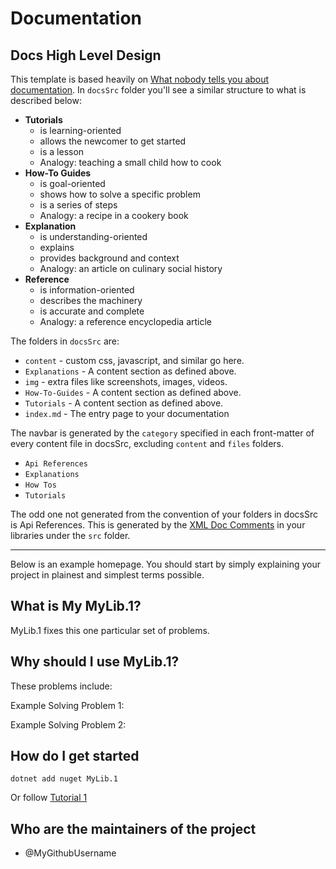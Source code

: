# Documentation


## Docs High Level Design

This template is based heavily on [What nobody tells you about documentation](https://www.divio.com/blog/documentation/). In `docsSrc` folder you'll see a similar structure to what is described below:

- **Tutorials**
  - is learning-oriented
  - allows the newcomer to get started
  - is a lesson
  - Analogy: teaching a small child how to cook
- **How-To Guides**
  - is goal-oriented
  - shows how to solve a specific problem
  - is a series of steps
  - Analogy: a recipe in a cookery book
- **Explanation**
  - is understanding-oriented
  - explains
  - provides background and context
  - Analogy: an article on culinary social history
- **Reference**
  - is information-oriented
  - describes the machinery
  - is accurate and complete
  - Analogy: a reference encyclopedia article


The folders in `docsSrc` are:

- `content` - custom css, javascript, and similar go here.
- `Explanations` - A content section as defined above.
- `img` - extra files like screenshots, images, videos.
- `How-To-Guides` - A content section as defined above.
- `Tutorials` - A content section as defined above.
- `index.md` - The entry page to your documentation

The navbar is generated by the `category` specified in each front-matter of every content file in docsSrc, excluding `content` and `files` folders.

- `Api References`
- `Explanations`
- `How Tos`
- `Tutorials`

The odd one not generated from the convention of your folders in docsSrc is Api References.  This is generated by the [XML Doc Comments](https://docs.microsoft.com/en-us/dotnet/csharp/codedoc) in your libraries under the `src` folder.


---

Below is an example homepage.  You should start by simply explaining your project in plainest and simplest terms possible.

## What is My MyLib.1?

MyLib.1 fixes this one particular set of problems.

## Why should I use MyLib.1?

These problems include:

Example Solving Problem 1:

Example Solving Problem 2:

## How do I get started 

    dotnet add nuget MyLib.1

Or follow [Tutorial 1](Tutorials/Tutorial-1.md)

## Who are the maintainers of the project

- @MyGithubUsername


